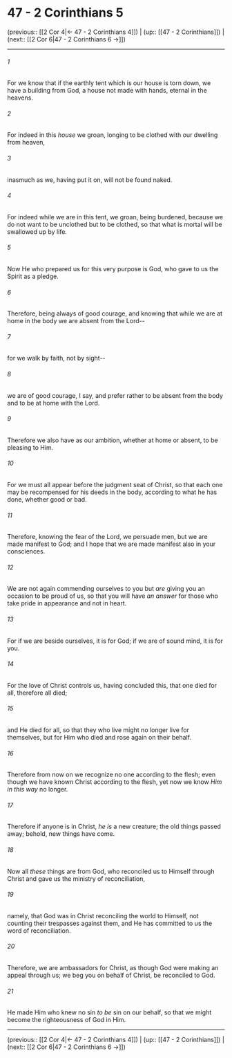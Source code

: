 # 47 - 2 Corinthians 5

(previous:: [[2 Cor 4|← 47 - 2 Corinthians 4]]) | (up:: [[47 - 2 Corinthians]]) | (next:: [[2 Cor 6|47 - 2 Corinthians 6 →]])

***


###### 1 
For we know that if the earthly tent which is our house is torn down, we have a building from God, a house not made with hands, eternal in the heavens. 

###### 2 
For indeed in this _house_ we groan, longing to be clothed with our dwelling from heaven, 

###### 3 
inasmuch as we, having put it on, will not be found naked. 

###### 4 
For indeed while we are in this tent, we groan, being burdened, because we do not want to be unclothed but to be clothed, so that what is mortal will be swallowed up by life. 

###### 5 
Now He who prepared us for this very purpose is God, who gave to us the Spirit as a pledge. 

###### 6 
Therefore, being always of good courage, and knowing that while we are at home in the body we are absent from the Lord-- 

###### 7 
for we walk by faith, not by sight-- 

###### 8 
we are of good courage, I say, and prefer rather to be absent from the body and to be at home with the Lord. 

###### 9 
Therefore we also have as our ambition, whether at home or absent, to be pleasing to Him. 

###### 10 
For we must all appear before the judgment seat of Christ, so that each one may be recompensed for his deeds in the body, according to what he has done, whether good or bad. 

###### 11 
Therefore, knowing the fear of the Lord, we persuade men, but we are made manifest to God; and I hope that we are made manifest also in your consciences. 

###### 12 
We are not again commending ourselves to you but _are_ giving you an occasion to be proud of us, so that you will have _an answer_ for those who take pride in appearance and not in heart. 

###### 13 
For if we are beside ourselves, it is for God; if we are of sound mind, it is for you. 

###### 14 
For the love of Christ controls us, having concluded this, that one died for all, therefore all died; 

###### 15 
and He died for all, so that they who live might no longer live for themselves, but for Him who died and rose again on their behalf. 

###### 16 
Therefore from now on we recognize no one according to the flesh; even though we have known Christ according to the flesh, yet now we know _Him in this way_ no longer. 

###### 17 
Therefore if anyone is in Christ, _he is_ a new creature; the old things passed away; behold, new things have come. 

###### 18 
Now all _these_ things are from God, who reconciled us to Himself through Christ and gave us the ministry of reconciliation, 

###### 19 
namely, that God was in Christ reconciling the world to Himself, not counting their trespasses against them, and He has committed to us the word of reconciliation. 

###### 20 
Therefore, we are ambassadors for Christ, as though God were making an appeal through us; we beg you on behalf of Christ, be reconciled to God. 

###### 21 
He made Him who knew no sin _to be_ sin on our behalf, so that we might become the righteousness of God in Him.

***

(previous:: [[2 Cor 4|← 47 - 2 Corinthians 4]]) | (up:: [[47 - 2 Corinthians]]) | (next:: [[2 Cor 6|47 - 2 Corinthians 6 →]])
